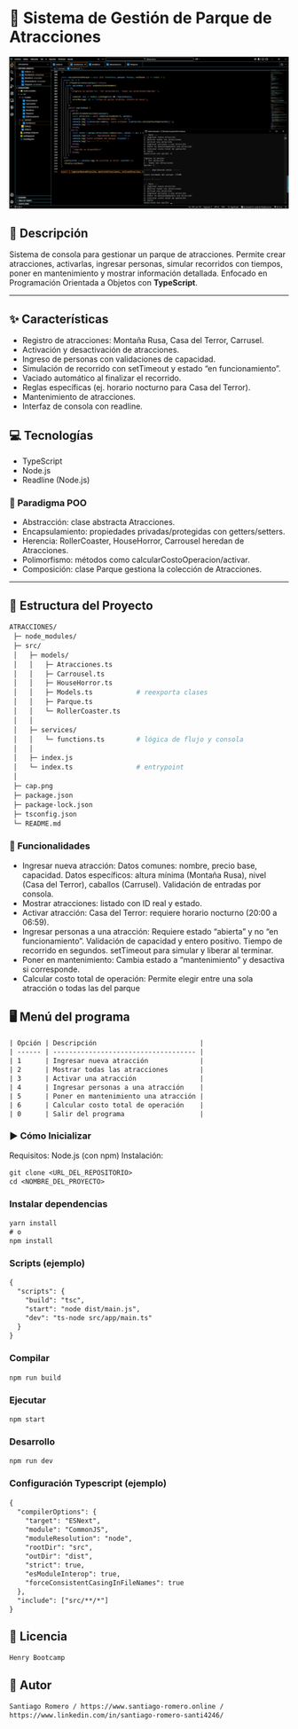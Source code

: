 # 🎢 Sistema de Gestión de Parque de Atracciones

![Vista previa del proyecto](./cap.png)

## 📝 Descripción
Sistema de consola para gestionar un parque de atracciones. Permite crear atracciones, activarlas, ingresar personas, simular recorridos con tiempos, poner en mantenimiento y mostrar información detallada. Enfocado en Programación Orientada a Objetos con **TypeScript**.

---

## ✨ Características
- Registro de atracciones: Montaña Rusa, Casa del Terror, Carrusel.
- Activación y desactivación de atracciones.
- Ingreso de personas con validaciones de capacidad.
- Simulación de recorrido con setTimeout y estado “en funcionamiento”.
- Vaciado automático al finalizar el recorrido.
- Reglas específicas (ej. horario nocturno para Casa del Terror).
- Mantenimiento de atracciones.
- Interfaz de consola con readline.
## 💻 Tecnologías
- TypeScript
- Node.js
- Readline (Node.js)
### 🧭 Paradigma POO
- Abstracción: clase abstracta Atracciones.
- Encapsulamiento: propiedades privadas/protegidas con getters/setters.
- Herencia: RollerCoaster, HouseHorror, Carrousel heredan de Atracciones.
- Polimorfismo: métodos como calcularCostoOperacion/activar.
- Composición: clase Parque gestiona la colección de Atracciones.

---

## 🧩 Estructura del Proyecto
```bash
ATRACCIONES/
 ├─ node_modules/
 ├─ src/
 │   ├─ models/
 │   │   ├─ Atracciones.ts
 │   │   ├─ Carrousel.ts
 │   │   ├─ HouseHorror.ts
 │   │   ├─ Models.ts           # reexporta clases
 │   │   ├─ Parque.ts
 │   │   └─ RollerCoaster.ts
 │   │
 │   ├─ services/
 │   │   └─ functions.ts        # lógica de flujo y consola
 │   │
 │   ├─ index.js
 │   └─ index.ts                # entrypoint
 │
 ├─ cap.png
 ├─ package.json
 ├─ package-lock.json
 ├─ tsconfig.json
 └─ README.md
```

### 🔧 Funcionalidades
- Ingresar nueva atracción:
Datos comunes: nombre, precio base, capacidad.
Datos específicos: altura mínima (Montaña Rusa), nivel (Casa del Terror), caballos (Carrusel).
Validación de entradas por consola.
- Mostrar atracciones: listado con ID real y estado.
- Activar atracción:
Casa del Terror: requiere horario nocturno (20:00 a 06:59).
- Ingresar personas a una atracción:
Requiere estado “abierta” y no “en funcionamiento”.
Validación de capacidad y entero positivo.
Tiempo de recorrido en segundos.
setTimeout para simular y liberar al terminar.
- Poner en mantenimiento:
Cambia estado a “mantenimiento” y desactiva si corresponde.
- Calcular costo total de operación:
Permite elegir entre una sola atracción o todas las del parque

## 🖥️ Menú del programa
```
| Opción | Descripción                          |
| ------ | ------------------------------------ |
| 1      | Ingresar nueva atracción             |
| 2      | Mostrar todas las atracciones        |
| 3      | Activar una atracción                |
| 4      | Ingresar personas a una atracción    |
| 5      | Poner en mantenimiento una atracción |
| 6      | Calcular costo total de operación    |
| 0      | Salir del programa                   |
```

### ▶️ Cómo Inicializar
Requisitos:
Node.js (con npm)
Instalación:
```
git clone <URL_DEL_REPOSITORIO>
cd <NOMBRE_DEL_PROYECTO>
```
### Instalar dependencias
```
yarn install
# o
npm install
```
### Scripts (ejemplo)
```
{
  "scripts": {
    "build": "tsc",
    "start": "node dist/main.js",
    "dev": "ts-node src/app/main.ts"
  }
}
```
### Compilar
```
npm run build
```
### Ejecutar
```
npm start
```
### Desarrollo
```
npm run dev
```
### Configuración Typescript (ejemplo)
```
{
  "compilerOptions": {
    "target": "ESNext",
    "module": "CommonJS",
    "moduleResolution": "node",
    "rootDir": "src",
    "outDir": "dist",
    "strict": true,
    "esModuleInterop": true,
    "forceConsistentCasingInFileNames": true
  },
  "include": ["src/**/*"]
}
```
## 📄 Licencia
```
Henry Bootcamp
```
## 👤 Autor
```
Santiago Romero / https://www.santiago-romero.online / https://www.linkedin.com/in/santiago-romero-santi4246/
```